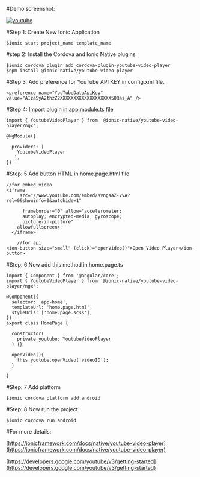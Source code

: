 #Demo screenshot:

<a href="https://imgbb.com/"><img src="https://i.ibb.co/qM4wncV/youtube.png" alt="youtube" border="0"></a>


#Step 1:
Create New Ionic Application
``` 
$ionic start project_name template_name
```

#step 2:
Install the Cordova and Ionic Native plugins
```
$ionic cordova plugin add cordova-plugin-youtube-video-player 
$npm install @ionic-native/youtube-video-player
```
#Step 3:
Add preference for YouTube API KEY in config.xml file.
```
<preference name="YouTubeDataApiKey" value="AIzaSyA2thzZ2XXXXXXXXXXXXXXXXXXX50Ras_A" />
```

#Step 4:
Import plugin in app.module.ts file

```
import { YoutubeVideoPlayer } from '@ionic-native/youtube-video-player/ngx';

@NgModule({
   
  providers: [
    YoutubeVideoPlayer
   ],
})

```

#Step: 5
Add button HTML in home.page.html file
```
//for embed video
<iframe 
     src="//www.youtube.com/embed/KVngsAZ-VvA?rel=0&showinfo=0&autohide=1"
     
      frameborder="0" allow="accelerometer; 
      autoplay; encrypted-media; gyroscope; 
      picture-in-picture" 
    allowfullscreen>
  </iframe>
	
	//for api 
<ion-button size="small" (click)="openVideo()">Open Video Player</ion-button>
```

#Step: 6
Now add this method in home.page.ts

```
import { Component } from '@angular/core';
import { YoutubeVideoPlayer } from '@ionic-native/youtube-video-player/ngx';

@Component({
  selector: 'app-home',
  templateUrl: 'home.page.html',
  styleUrls: ['home.page.scss'],
})
export class HomePage {

  constructor(
    private youtube: YoutubeVideoPlayer
  ) {}
 
  openVideo(){
    this.youtube.openVideo('videoID');
  }

}
```

#Step: 7
Add platform 
```
$ionic cordova platform add android
```
#Step: 8
Now run the project

```
$ionic cordova run android
```
#For more details:

[https://ionicframework.com/docs/native/youtube-video-player](https://ionicframework.com/docs/native/youtube-video-player)

[https://developers.google.com/youtube/v3/getting-started](https://developers.google.com/youtube/v3/getting-started)

